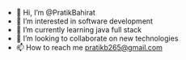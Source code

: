 - 👋 Hi, I’m @PratikBahirat
- 👀 I’m interested in software development 
- 🌱 I’m currently learning java full stack
- 💞️ I’m looking to collaborate on new technologies 
- 📫 How to reach me pratikb265@gmail.com
<!---
PratikBahirat/PratikBahirat is a ✨ special ✨ repository because its `README.md` (this file) appears on your GitHub profile.
You can click the Preview link to take a look at your changes.
--->
